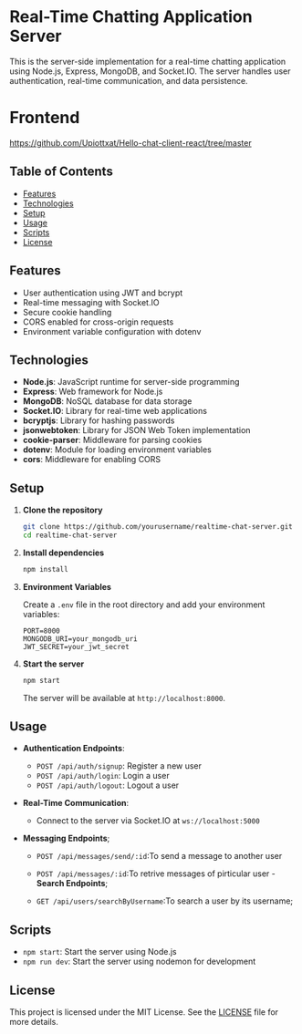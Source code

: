 # Real-Time Chatting Application Server

This is the server-side implementation for a real-time chatting application using Node.js, Express, MongoDB, and Socket.IO. The server handles user authentication, real-time communication, and data persistence.
# Frontend 
https://github.com/Upiottxat/Hello-chat-client-react/tree/master

## Table of Contents

- [Features](#features)
- [Technologies](#technologies)
- [Setup](#setup)
- [Usage](#usage)
- [Scripts](#scripts)
- [License](#license)

## Features

- User authentication using JWT and bcrypt
- Real-time messaging with Socket.IO
- Secure cookie handling
- CORS enabled for cross-origin requests
- Environment variable configuration with dotenv

## Technologies

- **Node.js**: JavaScript runtime for server-side programming
- **Express**: Web framework for Node.js
- **MongoDB**: NoSQL database for data storage
- **Socket.IO**: Library for real-time web applications
- **bcryptjs**: Library for hashing passwords
- **jsonwebtoken**: Library for JSON Web Token implementation
- **cookie-parser**: Middleware for parsing cookies
- **dotenv**: Module for loading environment variables
- **cors**: Middleware for enabling CORS

## Setup

1. **Clone the repository**

    ```bash
    git clone https://github.com/yourusername/realtime-chat-server.git
    cd realtime-chat-server
    ```

2. **Install dependencies**

    ```bash
    npm install
    ```

3. **Environment Variables**

    Create a `.env` file in the root directory and add your environment variables:

    ```env
    PORT=8000
    MONGODB_URI=your_mongodb_uri
    JWT_SECRET=your_jwt_secret
    ```

4. **Start the server**

    ```bash
    npm start
    ```

    The server will be available at `http://localhost:8000`.

## Usage

- **Authentication Endpoints**:
  - `POST /api/auth/signup`: Register a new user
  - `POST /api/auth/login`: Login a user
  - `POST /api/auth/logout`: Logout a user

- **Real-Time Communication**:
  - Connect to the server via Socket.IO at `ws://localhost:5000`

- **Messaging Endpoints**;
   - `POST /api/messages/send/:id`:To send a message to another user 
   -  `POST /api/messages/:id`:To retrive messages of pirticular user
-**Search Endpoints**;

   - `GET /api/users/searchByUsername`:To search a user by its username;

## Scripts

- `npm start`: Start the server using Node.js
- `npm run dev`: Start the server using nodemon for development

## License

This project is licensed under the MIT License. See the [LICENSE](LICENSE) file for more details.

